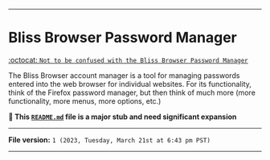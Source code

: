 
***

# Bliss Browser Password Manager

[:octocat: `Not to be confused with the Bliss Browser Password Manager`](https://github.com/seanpm2001/Bliss_Browser_Account-Manager/)

The Bliss Browser account manager is a tool for managing passwords entered into the web browser for individual websites. For its functionality, think of the Firefox password manager, but then think of much more (more functionality, more menus, more options, etc.)

**🌱️ This [`README.md`](/Docs/README.md) file is a major stub and need significant expansion**

***

**File version:** `1 (2023, Tuesday, March 21st at 6:43 pm PST)`

***
